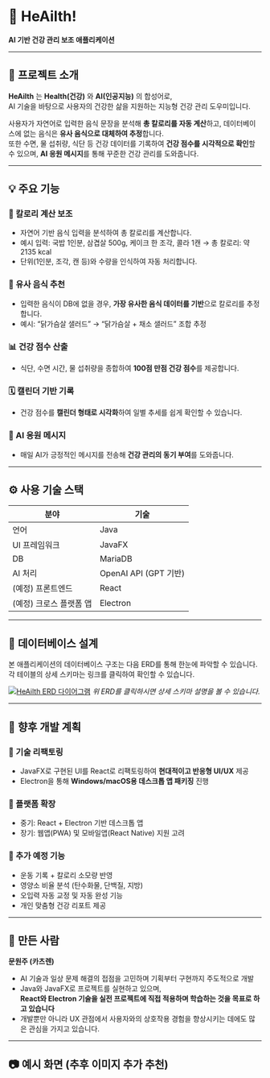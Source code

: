# 🧠 HeAilth!  
**AI 기반 건강 관리 보조 애플리케이션**

---

## 📌 프로젝트 소개

**HeAilth** 는 **Health(건강)** 와 **AI(인공지능)** 의 합성어로,  
AI 기술을 바탕으로 사용자의 건강한 삶을 지원하는 지능형 건강 관리 도우미입니다.

사용자가 자연어로 입력한 음식 문장을 분석해 **총 칼로리를 자동 계산**하고, 데이터베이스에 없는 음식은 **유사 음식으로 대체하여 추정**합니다.  
또한 수면, 물 섭취량, 식단 등 건강 데이터를 기록하여 **건강 점수를 시각적으로 확인**할 수 있으며, **AI 응원 메시지**를 통해 꾸준한 건강 관리를 도와줍니다.

---

## 💡 주요 기능

### 🔢 칼로리 계산 보조
- 자연어 기반 음식 입력을 분석하여 총 칼로리를 계산합니다.
- 예시 입력: 국밥 1인분, 삼겹살 500g, 케이크 한 조각, 콜라 1캔 → 총 칼로리: 약 2135 kcal
- 단위(1인분, 조각, 캔 등)와 수량을 인식하여 자동 처리합니다.

### 🍱 유사 음식 추천
- 입력한 음식이 DB에 없을 경우, **가장 유사한 음식 데이터를 기반**으로 칼로리를 추정합니다.
- 예시: “닭가슴살 샐러드” → “닭가슴살 + 채소 샐러드” 조합 추정

### 📊 건강 점수 산출
- 식단, 수면 시간, 물 섭취량을 종합하여 **100점 만점 건강 점수**를 제공합니다.

### 🗓️ 캘린더 기반 기록
- 건강 점수를 **캘린더 형태로 시각화**하여 일별 추세를 쉽게 확인할 수 있습니다.

### 💬 AI 응원 메시지
- 매일 AI가 긍정적인 메시지를 전송해 **건강 관리의 동기 부여**를 도와줍니다.

---

## ⚙️ 사용 기술 스택

| 분야 | 기술 |
|------|------|
| 언어 | Java |
| UI 프레임워크 | JavaFX |
| DB | MariaDB |
| AI 처리 | OpenAI API (GPT 기반) |
| (예정) 프론트엔드 | React |
| (예정) 크로스 플랫폼 앱 | Electron |

---

## 💾 데이터베이스 설계

본 애플리케이션의 데이터베이스 구조는 다음 ERD를 통해 한눈에 파악할 수 있습니다. 각 테이블의 상세 스키마는 링크를 클릭하여 확인할 수 있습니다.

[![HeAilth ERD 다이어그램](images/Heailth_ERD.PNG)](docs/ERD.md)
_위 ERD를 클릭하시면 상세 스키마 설명을 볼 수 있습니다._

---

## 🚀 향후 개발 계획

### 📌 기술 리팩토링
- JavaFX로 구현된 UI를 React로 리팩토링하여 **현대적이고 반응형 UI/UX** 제공
- Electron을 통해 **Windows/macOS용 데스크톱 앱 패키징** 진행

### 📱 플랫폼 확장
- 중기: React + Electron 기반 데스크톱 앱
- 장기: 웹앱(PWA) 및 모바일앱(React Native) 지원 고려

### 🔧 추가 예정 기능
- 운동 기록 + 칼로리 소모량 반영
- 영양소 비율 분석 (탄수화물, 단백질, 지방)
- 오입력 자동 교정 및 자동 완성 기능
- 개인 맞춤형 건강 리포트 제공

---

## 🙋 만든 사람

**문원주 (카츠렌)**  
- AI 기술과 일상 문제 해결의 접점을 고민하며 기획부터 구현까지 주도적으로 개발  
- Java와 JavaFX로 프로젝트를 실현하고 있으며,  
  **React와 Electron 기술을 실전 프로젝트에 직접 적용하며 학습하는 것을 목표로 하고 있습니다**  
- 개발뿐만 아니라 UX 관점에서 사용자와의 상호작용 경험을 향상시키는 데에도 많은 관심을 가지고 있습니다.

---

## 📷 예시 화면 (추후 이미지 추가 추천)



